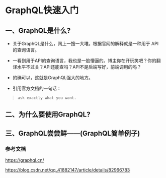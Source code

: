 # GraphQL快速入门

## 一、GraphQL是什么?
* 关于GraphQL是什么，网上一搜一大堆。根据官网的解释就是一种用于 API 的查询语言。

* 一看到用于API的查询语言，我也是一脸懵逼的。博主你在开玩笑吧？你的翻译水平不过关？API还能查吗？API不是后端写好，前端调用的吗？

* 的确可以，这就是GraphQL强大的地方。
* 引用官方文档的一句话：

> `ask exactly what you want.`

## 二、为什么要使用GraphQL?
## 三、GraphQL尝尝鲜——(GraphQL简单例子)

### 参考文档
https://graphql.cn/

https://blog.csdn.net/qq_41882147/article/details/82966783
